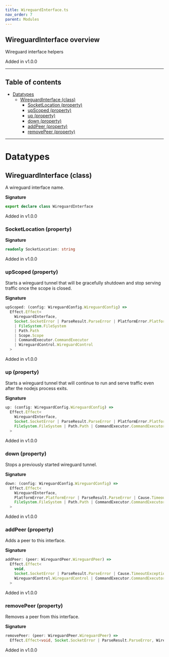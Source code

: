 ```yaml
---
title: WireguardInterface.ts
nav_order: 7
parent: Modules
---
```


## WireguardInterface overview

Wireguard interface helpers

Added in v1.0.0

---

<h2 class="text-delta">Table of contents</h2>

- [Datatypes](#datatypes)
  - [WireguardInterface (class)](#wireguardinterface-class)
    - [SocketLocation (property)](#socketlocation-property)
    - [upScoped (property)](#upscoped-property)
    - [up (property)](#up-property)
    - [down (property)](#down-property)
    - [addPeer (property)](#addpeer-property)
    - [removePeer (property)](#removepeer-property)

---

# Datatypes

## WireguardInterface (class)

A wireguard interface name.

**Signature**

```ts
export declare class WireguardInterface
```

Added in v1.0.0

### SocketLocation (property)

**Signature**

```ts
readonly SocketLocation: string
```

Added in v1.0.0

### upScoped (property)

Starts a wireguard tunnel that will be gracefully shutdown and stop
serving traffic once the scope is closed.

**Signature**

```ts
upScoped: (config: WireguardConfig.WireguardConfig) =>
  Effect.Effect<
    WireguardInterface,
    Socket.SocketError | ParseResult.ParseError | PlatformError.PlatformError | Cause.TimeoutException,
    | FileSystem.FileSystem
    | Path.Path
    | Scope.Scope
    | CommandExecutor.CommandExecutor
    | WireguardControl.WireguardControl
  >
```

Added in v1.0.0

### up (property)

Starts a wireguard tunnel that will continue to run and serve traffic
even after the nodejs process exits.

**Signature**

```ts
up: (config: WireguardConfig.WireguardConfig) =>
  Effect.Effect<
    WireguardInterface,
    Socket.SocketError | ParseResult.ParseError | PlatformError.PlatformError | Cause.TimeoutException,
    FileSystem.FileSystem | Path.Path | CommandExecutor.CommandExecutor | WireguardControl.WireguardControl
  >
```

Added in v1.0.0

### down (property)

Stops a previously started wireguard tunnel.

**Signature**

```ts
down: (config: WireguardConfig.WireguardConfig) =>
  Effect.Effect<
    WireguardInterface,
    PlatformError.PlatformError | ParseResult.ParseError | Cause.TimeoutException,
    FileSystem.FileSystem | Path.Path | CommandExecutor.CommandExecutor | WireguardControl.WireguardControl
  >
```

Added in v1.0.0

### addPeer (property)

Adds a peer to this interface.

**Signature**

```ts
addPeer: (peer: WireguardPeer.WireguardPeer) =>
  Effect.Effect<
    void,
    Socket.SocketError | ParseResult.ParseError | Cause.TimeoutException,
    WireguardControl.WireguardControl | CommandExecutor.CommandExecutor
  >
```

Added in v1.0.0

### removePeer (property)

Removes a peer from this interface.

**Signature**

```ts
removePeer: (peer: WireguardPeer.WireguardPeer) =>
  Effect.Effect<void, Socket.SocketError | ParseResult.ParseError, WireguardControl.WireguardControl>
```

Added in v1.0.0

